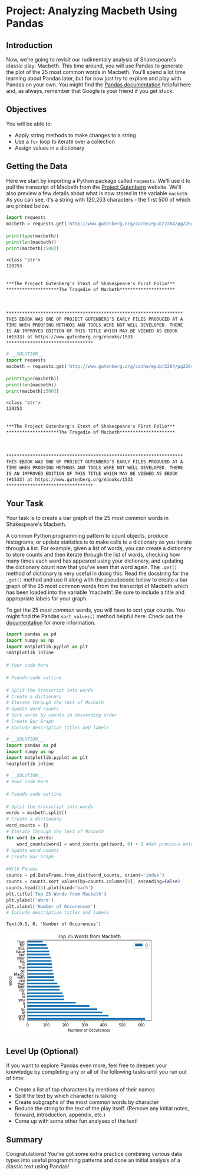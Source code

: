 
# Project: Analyzing Macbeth Using Pandas

## Introduction
Now, we're going to revisit our rudimentary analysis of Shakespeare's classic play: Macbeth. This time around, you will use Pandas to generate the plot of the 25 most common words in Macbeth. You'll spend a lot time learning about Pandas later, but for now just try to explore and play with Pandas on your own. You might find the [Pandas documentation](https://pandas.pydata.org/pandas-docs/stable/) helpful here and, as always, remember that Google is your friend if you get stuck.  

## Objectives
You will be able to:
* Apply string methods to make changes to a string
* Use a `for` loop to iterate over a collection
* Assign values in a dictionary

## Getting the Data
Here we start by importing a Python package called `requests`. We'll use it to pull the transcript of Macbeth from the [Project Gutenberg](https://www.gutenberg.org/) website. We'll also preview a few details about what is now stored in the variable `macbeth`. As you can see, it's a string with 120,253 characters - the first 500 of which are printed below. 


```python
import requests
macbeth = requests.get('http://www.gutenberg.org/cache/epub/2264/pg2264.txt').text

print(type(macbeth))
print(len(macbeth))
print(macbeth[:500])
```

    <class 'str'>
    120253
    ﻿
    
    ***The Project Gutenberg's Etext of Shakespeare's First Folio***
    ********************The Tragedie of Macbeth*********************
    
    
    
    *******************************************************************
    THIS EBOOK WAS ONE OF PROJECT GUTENBERG'S EARLY FILES PRODUCED AT A
    TIME WHEN PROOFING METHODS AND TOOLS WERE NOT WELL DEVELOPED. THERE
    IS AN IMPROVED EDITION OF THIS TITLE WHICH MAY BE VIEWED AS EBOOK
    (#1533) at https://www.gutenberg.org/ebooks/1533
    *********************************



```python
# __SOLUTION__ 
import requests
macbeth = requests.get('http://www.gutenberg.org/cache/epub/2264/pg2264.txt').text

print(type(macbeth))
print(len(macbeth))
print(macbeth[:500])
```

    <class 'str'>
    120253
    ﻿
    
    ***The Project Gutenberg's Etext of Shakespeare's First Folio***
    ********************The Tragedie of Macbeth*********************
    
    
    
    *******************************************************************
    THIS EBOOK WAS ONE OF PROJECT GUTENBERG'S EARLY FILES PRODUCED AT A
    TIME WHEN PROOFING METHODS AND TOOLS WERE NOT WELL DEVELOPED. THERE
    IS AN IMPROVED EDITION OF THIS TITLE WHICH MAY BE VIEWED AS EBOOK
    (#1533) at https://www.gutenberg.org/ebooks/1533
    *********************************


## Your Task

Your task is to create a bar graph of the 25 most common words in Shakespeare's Macbeth.  


A common Python programming pattern to count objects, produce histograms, or update statistics is to make calls to a dictionary as you iterate through a list. For example, given a list of words, you can create a dictionary to store counts and then iterate through the list of words, checking how many times each word has appeared using your dictionary, and updating the dictionary count now that you've seen that word again. The `.get()` method of dictionary is very useful in doing this. Read the docstring for the `.get()` method and use it along with the pseudocode below to create a bar graph of the 25 most common words from the transcript of Macbeth which has been loaded into the variable 'macbeth'. Be sure to include a title and appropriate labels for your graph.

To get the 25 *most common* words, you will have to sort your counts. You might find the Pandas `sort_values()` method helpful here. Check out the [documentation](https://pandas.pydata.org/pandas-docs/stable/reference/api/pandas.DataFrame.sort_values.html) for more information.


```python
import pandas as pd
import numpy as np
import matplotlib.pyplot as plt
%matplotlib inline

# Your code here

# Pseudo-code outline

# Split the transcript into words
# Create a dictionary
# Iterate through the text of Macbeth
# Update word counts
# Sort words by counts in descending order
# Create Bar Graph
# Include descriptive titles and labels
```


```python
# __SOLUTION__ 
import pandas as pd
import numpy as np
import matplotlib.pyplot as plt
%matplotlib inline
```


```python
# __SOLUTION__ 
# Your code here

# Pseudo-code outline

# Split the transcript into words
words = macbeth.split()
# Create a dictionary
word_counts = {}
# Iterate through the text of Macbeth
for word in words:
    word_counts[word] = word_counts.get(word, 0) + 1 #Get previous entry, update by 1
# Update word counts
# Create Bar Graph

#With Pandas
counts = pd.DataFrame.from_dict(word_counts, orient='index')
counts = counts.sort_values(by=counts.columns[0], ascending=False)
counts.head(25).plot(kind='barh')
plt.title('Top 25 Words from Macbeth')
plt.ylabel('Word')
plt.xlabel('Number of Occurences')
# Include descriptive titles and labels
```




    Text(0.5, 0, 'Number of Occurences')




![png](index_files/index_6_1.png)


## Level Up (Optional)
If you want to explore Pandas even more, feel free to deepen your knowledge by completing any or all of the following tasks until you run out of time:
* Create a list of top characters by mentions of their names 
* Split the text by which character is talking
* Create subgraphs of the most common words by character
* Reduce the string to the text of the play itself. (Remove any initial notes, forward, introduction, appendix, etc.)
* Come up with some other fun analyses of the text!

## Summary
Congratulations! You've got some extra practice combining various data types into useful programming patterns and done an initial analysis of a classic text using Pandas!
